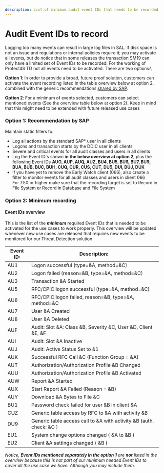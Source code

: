 ```yaml
---
description: List of minimum audit event IDs that needs to be recorded vs recommended
---
```


# Audit Event IDs to record

Logging too many events can result in large log files in SAL. If disk space is not an issue and regulations or internal policies require it; you may activate all events, but do notice that in some releases the transaction SM19 can only have a limited set of Event IDs to be recorded. For the working of Protect4S TD not all events need to be activated. There are two options:\


**Option 1**: In order to provide a broad, future proof solution, customers can activate the event recording listed in the table overview below at option 2, combined with the generic recommendations [shared by SAP](https://answers.sap.com/questions/9791383/recommended-settings-for-the-security-audit-log-sm.html).&#x20;

**Option 2**: For a minimum of events selected, customers can select mentioned events (See the overview table below at option 2). Keep in mind that this might need to be extended with future released use cases

### Option 1: Recommendation by SAP

Maintain static filters to:

* Log all actions by the standard SAP\* user in all clients
* Logons and transaction starts by the DDIC user in all clients
* Severe and critical events for all audit classes and users in all clients
* Log the Event ID's shown **in the below overview at option 2**, plus the following Event IDs **AUO, AUP, AUQ, AUZ, BU4, BU5, BU6, BU7, BU9, BUA, BUB, BUC, BUH, CUQ, CUR, CUS, CUT, DU5, DUI, DUJ, DUK**
* If you have yet to remove the Early Watch client (066), also create a filter to monitor events for all audit classes and users in client 066\
  For 7.50 or higher make sure that the recording target is set to Record in File System or Record in Database and File System

### Option 2: Minimum recording

#### Event IDs overview

This is the list of the _**minimum**_ required Event IDs that is needed to be activated for the use cases to work properly. This overview will be updated whenever new use cases are released that requires new events to be monitored for our Threat Detection solution.&#x20;

| Event ID: | Description:                                                           |
| --------- | ---------------------------------------------------------------------- |
| AU1       | Logon successful (type=\&A, method=\&C)                                |
| AU2       | Logon failed (reason=\&B, type=\&A, method=\&C)                        |
| AU3       | Transaction \&A Started                                                |
| AU5       | RFC/CPIC logon successful (type=\&A, method=\&C)                       |
| AU6       | RFC/CPIC logon failed, reason=\&B, type=\&A, method=\&C                |
| AU7       | User \&A Created                                                       |
| AU8       | User \&A Deleted                                                       |
| AUF       | Audit: Slot \&A: Class \&B, Severity \&C, User \&D, Client \&E, \&F    |
| AUI       | Audit: Slot \&A Inactive                                               |
| AUJ       | Audit: Active Status Set to &1                                         |
| AUK       | Successful RFC Call \&C (Function Group = \&A)                         |
| AUT       | Authorization/Authorization Profile \&B Changed                        |
| AUU       | Authorization/Authorization Profile \&B Activated                      |
| AUW       | Report \&A Started                                                     |
| AUX       | Start Report \&A Failed (Reason = \&B)                                 |
| AUY       | Download \&A Bytes to File \&C                                         |
| BU1       | Password check failed for user \&B in client \&A                       |
| CUZ       | Generic table access by RFC to \&A with activity \&B                   |
| DU9       | Generic table access call to \&A with activity \&B (auth. check: \&C ) |
| EU1       | System change options changed ( \&A to \&B )                           |
| EU2       | Client \&A settings changed ( \&B )                                    |

_Notice, **Event IDs mentioned separately in the option 1** are **not** listed in the overview because this is not part of our minimum needed Event IDs to cover all the use case we have. Although you may include them._

